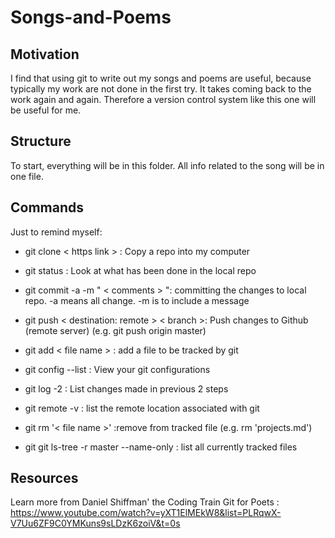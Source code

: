 # Songs-and-Poems

## Motivation
I find that using git to write out my songs and poems are useful, because typically my work are not done in the first try. It takes coming back to the work again and again. Therefore a version control system like this one will be useful for me. 

## Structure
To start, everything will be in this folder. All info related to the song will be in one file.

## Commands
Just to remind myself:
- git clone < https link > : Copy a repo into my computer
- git status : Look at what has been done in the local repo
- git commit -a -m " < comments > ": committing the changes to local repo. -a means all change. -m is to include a message
- git push < destination: remote > < branch >: Push changes to Github (remote server) (e.g. git push origin master)
- git add < file name > : add a file to be tracked by git

- git config --list : View your git configurations
- git log -2 : List changes made in previous 2 steps
- git remote -v : list the remote location associated with git

- git rm '< file name >' :remove from tracked file (e.g. rm 'projects.md')
- git git ls-tree -r master --name-only : list all currently tracked files


## Resources
Learn more from Daniel Shiffman' the Coding Train Git for Poets : https://www.youtube.com/watch?v=yXT1ElMEkW8&list=PLRqwX-V7Uu6ZF9C0YMKuns9sLDzK6zoiV&t=0s
